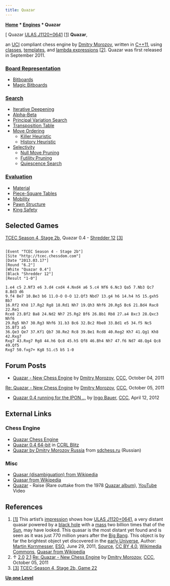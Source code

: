 ```yaml
---
title: Quazar
---
```

**[Home](Home "Home") \* [Engines](Engines "Engines") \* Quazar**



[ Quazar [ULAS J1120+0641](https://en.wikipedia.org/wiki/ULAS_J1120%2B0641) <a id="cite-note-1" href="#cite-ref-1">[1]</a>
**Quazar**,  

an [UCI](UCI "UCI") compliant chess engine by [Dmitry Morozov](Dmitry_Morozov "Dmitry Morozov"), written in [C++11](Cpp "Cpp"), using [classes](https://en.wikipedia.org/wiki/C%2B%2B_classes), [templates](https://en.wikipedia.org/wiki/Template_(C%2B%2B)), and [lambda expressions](https://en.wikipedia.org/wiki/C%2B%2B11#Lambda_functions_and_expressions)
[[2]](#cite-note-features-2). Quazar was first released in September 2011. 



### [Board Representation](Board_Representation "Board Representation")


* [Bitboards](Bitboards "Bitboards")
* [Magic Bitboards](Magic_Bitboards "Magic Bitboards")


### [Search](Search "Search")


* [Iterative Deepening](Iterative_Deepening "Iterative Deepening")
* [Alpha-Beta](Alpha-Beta "Alpha-Beta")
* [Principal Variation Search](Principal_Variation_Search "Principal Variation Search")
* [Transposition Table](Transposition_Table "Transposition Table")
* [Move Ordering](Move_Ordering "Move Ordering")
	+ [Killer Heuristic](Killer_Heuristic "Killer Heuristic")
	+ [History Heuristic](History_Heuristic "History Heuristic")
* [Selectivity](Selectivity "Selectivity")
	+ [Null Move Pruning](Null_Move_Pruning "Null Move Pruning")
	+ [Futility Pruning](Futility_Pruning "Futility Pruning")
	+ [Quiescence Search](Quiescence_Search "Quiescence Search")


### [Evaluation](Evaluation "Evaluation")


* [Material](Material "Material")
* [Piece-Square Tables](Piece-Square_Tables "Piece-Square Tables")
* [Mobility](Mobility "Mobility")
* [Pawn Structure](Pawn_Structure "Pawn Structure")
* [King Safety](King_Safety "King Safety")


## Selected Games


[TCEC Season 4, Stage 2b](TCEC_Season_4#Stage2 "TCEC Season 4"), Quazar 0.4 - [Shredder 12](Shredder "Shredder") <a id="cite-note-3" href="#cite-ref-3">[3]</a>




```

[Event "TCEC Season 4 - Stage 2b"]
[Site "http://tcec.chessdom.com"]
[Date "2013.03.17"]
[Round "6.2"]
[White "Quazar 0.4"]
[Black "Shredder 12"]
[Result "1-0"]

1.e4 c5 2.Nf3 e6 3.d4 cxd4 4.Nxd4 a6 5.c4 Nf6 6.Nc3 Qa5 7.Nb3 Qc7 8.Bd3 d6 
9.f4 Be7 10.Be3 b6 11.O-O O-O 12.Qf3 Nbd7 13.g4 h6 14.h4 h5 15.gxh5 Bb7 
16.Rf2 Kh8 17.Rg2 Rg8 18.Rd1 Nh7 19.Qh3 Nhf6 20.Rg5 Bc6 21.Bd4 Rac8 22.Re1 
Rce8 23.Bf2 Ba8 24.Nd2 Nh7 25.Rg2 Bf6 26.Bb1 Rb8 27.a4 Bxc3 28.Qxc3 Nhf6 
29.Rg5 Nh7 30.Rg3 Nhf6 31.b3 Bc6 32.Bc2 Rbe8 33.Bd1 e5 34.f5 Nc5 35.Bf3 a5 
36.Qe3 Qe7 37.Kf1 Qb7 38.Re2 Rc8 39.Be1 Rcd8 40.Reg2 Kh7 41.Qg1 Kh8 42.Rxg7 
Rxg7 43.Rxg7 Rg8 44.h6 Qc8 45.h5 Qf8 46.Bh4 Nh7 47.f6 Nd7 48.Qg4 Qc8 49.Qf5 
Rxg7 50.fxg7+ Kg8 51.c5 b5 1-0

```

## Forum Posts


* [Quazar - New Chess Engine](http://www.talkchess.com/forum3/viewtopic.php?f=2&t=40633) by [Dmitry Morozov](Dmitry_Morozov "Dmitry Morozov"), [CCC](CCC "CCC"), October 04, 2011


 [Re: Quazar - New Chess Engine](http://www.talkchess.com/forum3/viewtopic.php?f=2&t=40633&start=4) by [Dmitry Morozov](Dmitry_Morozov "Dmitry Morozov"), [CCC](CCC "CCC"), October 05, 2011
* [Quazar 0.4 running for the IPON ..,](http://www.talkchess.com/forum/viewtopic.php?t=43279) by [Ingo Bauer](Ingo_Bauer "Ingo Bauer"), [CCC](CCC "CCC"), April 12, 2012


## External Links


### Chess Engine


* [Quazar Chess Engine](https://sites.google.com/site/chessquazar/home)
* [Quazar 0.4 64-bit](https://ccrl.chessdom.com/ccrl/404/cgi/engine_details.cgi?print=Details&eng=Quazar%200.4%2064-bit#Quazar_0_4_64-bit) in [CCRL Blitz](CCRL "CCRL")
* [Quazar by Dmitry Morozov Russia](http://www.sdchess.ru/Quazar.htm) from [sdchess.ru](http://www.sdchess.ru/) (Russian)


### Misc


* [Quasar (disambiguation) from Wikipedia](https://en.wikipedia.org/wiki/Quasar_%28disambiguation%29)
* [Quasar from Wikipedia](https://en.wikipedia.org/wiki/Quasar)
* [Quazar](https://de.wikipedia.org/wiki/Quazar) - Raise (Rare outtake from the 1978 [Quazar album](https://en.wikipedia.org/wiki/Quazar_%28album%29)), [YouTube](https://en.wikipedia.org/wiki/YouTube) Video


 
## References


 1. <a id="cite-ref-1" href="#cite-note-1">[1]</a> This artist’s [impression](https://commons.wikimedia.org/wiki/File:Artist%27s_rendering_ULAS_J1120%2B0641.jpg) shows how [ULAS J1120+0641](https://en.wikipedia.org/wiki/ULAS_J1120%2B0641), a very distant quasar powered by a [black hole](https://en.wikipedia.org/wiki/Black_hole) with a [mass](https://en.wikipedia.org/wiki/Mass) two billion times that of the [Sun](https://en.wikipedia.org/wiki/Sun), may have looked. This quasar is the most distant yet found and is seen as it was just 770 million years after the [Big Bang](https://en.wikipedia.org/wiki/Big_Bang). This object is by far the brightest object yet discovered in the [early Universe](https://en.wikipedia.org/wiki/Chronology_of_the_universe#Early_universe), Author: [Martin Kornmesser](https://en.wikipedia.org/wiki/Martin_Kornmesser), [ESO](https://en.wikipedia.org/wiki/European_Southern_Observatory), June 29, 2011, [Source](http://www.eso.org/public/images/eso1122a/), [CC BY 4.0](https://creativecommons.org/licenses/by/4.0/deed.en), [Wikimedia Commons](https://en.wikipedia.org/wiki/Wikimedia_Commons), [Quasar from Wikipedia](https://en.wikipedia.org/wiki/Quasar) 
2. ↑ [2.0](#cite-ref-features-2-0) [2.1](#cite-ref-features-2-1) [Re: Quazar - New Chess Engine](http://www.talkchess.com/forum3/viewtopic.php?f=2&t=40633&start=4) by [Dmitry Morozov](Dmitry_Morozov "Dmitry Morozov"), [CCC](CCC "CCC"), October 05, 2011
3. <a id="cite-ref-3" href="#cite-note-3">[3]</a> [TCEC-Season 4, Stage 2b, Game 22](https://tcec-chess.com/#game=22&season=4&stage=2b)

**[Up one Level](Engines "Engines")**







 
